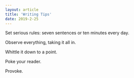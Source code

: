 ```yaml
---
layout: article
title: 'Writing Tips'
date: 2019-2-25
---
```


Set serious rules: seven sentences or ten minutes every day.

Observe everything, taking it all in.

Whittle it down to a point.

Poke your reader.

Provoke.

<!--
<br><br>
_EDIT (10/27/20): Came across some backup today in [Jason Fried](https://medium.com/signal-v-noise/the-writing-class-id-like-to-teach-11b259f44a5d) that made me smile. _
-->
